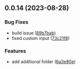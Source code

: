 ## 0.0.14 (2023-08-28)

### Bug Fixes

- build issue ([89b7bab](https://gitlab.com/paras205/boilerplate-react/commit/89b7bab7ed5f7fe63870961d67610dc0bfacf3c6))
- fixed custom input ([73c21f8](https://gitlab.com/paras205/boilerplate-react/commit/73c21f8115841df21b5f07ed2ba5586e42db23f3))

### Features

- add additional folder ([6a3e80e](https://gitlab.com/paras205/boilerplate-react/commit/6a3e80e0283bb533435461c064b30935cd953ddf))

